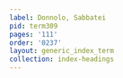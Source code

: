 ```yaml
---
label: Donnolo, Sabbatei
pid: term309
pages: '111'
order: '0237'
layout: generic_index_term
collection: index-headings
---
```

